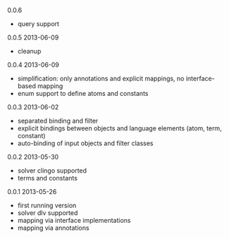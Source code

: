 0.0.6

- query support

0.0.5 2013-06-09

- cleanup

0.0.4 2013-06-09

- simplification: only annotations and explicit mappings, no interface-based mapping
- enum support to define atoms and constants

0.0.3 2013-06-02

- separated binding and filter
- explicit bindings between objects and language elements (atom, term, constant)
- auto-binding of input objects and filter classes

0.0.2 2013-05-30

- solver clingo supported
- terms and constants
  
0.0.1 2013-05-26

- first running version
- solver dlv supported
- mapping via interface implementations
- mapping via annotations
